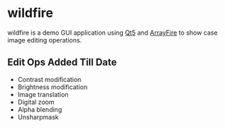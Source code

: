 wildfire
========
wildfire is a demo GUI application using [Qt5](http://qt-project.org/) and [ArrayFire](https://github.com/arrayfire/arrayfire) to show case image editing operations.

Edit Ops Added Till Date
------------------------
* Contrast modification
* Brightness modification
* Image translation
* Digital zoom
* Alpha blending
* Unsharpmask
